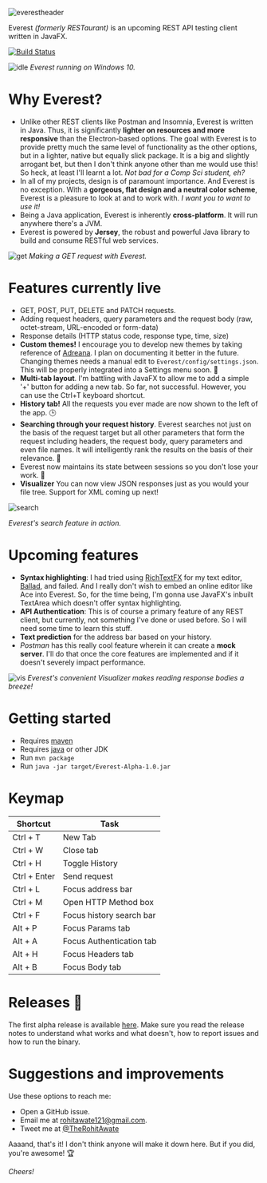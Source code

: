 ![everestheader](https://user-images.githubusercontent.com/23148259/39124644-c886b47a-4719-11e8-953c-f079b3edb664.png)

Everest _(formerly RESTaurant)_ is an upcoming REST API testing client written in JavaFX.

[![Build Status](https://travis-ci.org/RohitAwate/Everest.svg?branch=master)](https://travis-ci.org/RohitAwate/Everest)


![idle](https://user-images.githubusercontent.com/23148259/39201973-416978a6-480e-11e8-8f94-ddd656ea8784.PNG)
_Everest running on Windows 10._
# Why Everest?
- Unlike other REST clients like Postman and Insomnia, Everest is written in Java. Thus, it is significantly
  **lighter on resources and more responsive** than the Electron-based options. The goal with Everest is to provide pretty much the same
  level of functionality as the other options, but in a lighter, native but equally slick package. It is a big and slightly arrogant bet, 
  but then I don't think anyone other than me would use this! So heck, at least I'll learnt a lot. _Not bad for a Comp Sci student, eh?_
- In all of my projects, design is of paramount importance. And Everest is no exception.
  With a **gorgeous, flat design and a neutral color scheme**, Everest is a pleasure to look at and to work with.
  _I want you to want to use it!_
- Being a Java application, Everest is inherently **cross-platform**. It will run anywhere there's a JVM.
- Everest is powered by **Jersey**, the robust and powerful Java library to build and consume RESTful web services.

![get](https://user-images.githubusercontent.com/23148259/39441570-030b27b8-4ccc-11e8-8ae7-688398073f7a.PNG)
_Making a GET request with Everest._


# Features currently live
- GET, POST, PUT, DELETE and PATCH requests.
- Adding request headers, query parameters and the request body (raw, octet-stream, URL-encoded or form-data)
- Response details (HTTP status code, response type, time, size)
- **Custom themes!** I encourage you to develop new themes by taking reference of [Adreana](https://github.com/RohitAwate/RESTaurant/blob/master/src/main/resources/css/Adreana.css). I plan on documenting it better in the future. Changing themes needs a manual edit to `Everest/config/settings.json`. This will be properly integrated into a Settings menu soon. 🌈
- **Multi-tab layout**. I'm battling with JavaFX to allow me to add a simple '+' button for adding a new tab. So far, not successful. However, you can use the Ctrl+T keyboard shortcut.
- **History tab!** All the requests you ever made are now shown to the left of the app. 🕒
- **Searching through your request history**. Everest searches not just on the basis of the request target but all other parameters that form the request including headers, the request body, query parameters and even file names. It will intelligently rank the results on the basis of their relevance. 🔎
- Everest now maintains its state between sessions so you don't lose your work. 🧠
- **Visualizer** You can now view JSON responses just as you would your file tree. Support for XML coming up next!

![search](https://user-images.githubusercontent.com/23148259/39201474-cc4e6e2e-480c-11e8-8770-7fc4401a2435.PNG)

_Everest's search feature in action._

# Upcoming features
- **Syntax highlighting**: I had tried using [RichTextFX](https://github.com/FXMisc/RichTextFX) for my text editor, 
  [Ballad](https://github.com/RohitAwate/Ballad), and failed. And I really don't wish to embed an
  online editor like Ace into Everest. So, for the time being, I'm gonna use JavaFX's inbuilt TextArea which doesn't offer syntax highlighting.
- **API Authentication**: This is of course a primary feature of any REST client, but currently, not something I've done or used before.
  So I will need some time to learn this stuff.
- **Text prediction** for the address bar based on your history.
- _Postman_ has this really cool feature wherein it can create a **mock server**. I'll do that once the core features are implemented and if it doesn't severely impact performance.

![vis](https://user-images.githubusercontent.com/23148259/39441746-8ca31756-4ccc-11e8-993f-f3ec3519d627.PNG)
_Everest's convenient Visualizer makes reading response bodies a breeze!_

# Getting started
- Requires [maven](https://maven.apache.org)
- Requires [java](http://openjdk.java.net) or other JDK
- Run `mvn package`
- Run `java -jar target/Everest-Alpha-1.0.jar`

# Keymap
| Shortcut     | Task                     |
|--------------|--------------------------|
| Ctrl + T     | New Tab                  |
| Ctrl + W     | Close tab                |
| Ctrl + H     | Toggle History           |
| Ctrl + Enter | Send request             |
| Ctrl + L     | Focus address bar        |
| Ctrl + M     | Open HTTP Method box     |
| Ctrl + F     | Focus history search bar |
| Alt + P      | Focus Params tab         |
| Alt + A      | Focus Authentication tab |
| Alt + H      | Focus Headers tab        |
| Alt + B      | Focus Body tab           |

# Releases 🚀
The first alpha release is available [here](https://github.com/RohitAwate/Everest/releases/tag/Alpha-1.0).
Make sure you read the release notes to understand what works and what doesn't, how to report issues and how to run the binary.

# Suggestions and improvements
Use these options to reach me:
- Open a GitHub issue.
- Email me at rohitawate121@gmail.com.
- Tweet me at [@TheRohitAwate](https://twitter.com/TheRohitAwate)


Aaaand, that's it!
I don't think anyone will make it down here. But if you did, you're awesome! 🏆

_Cheers!_
